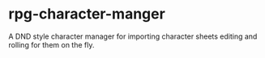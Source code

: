 # rpg-character-manger
A DND style character manager for importing character sheets editing and rolling for them on the fly.
